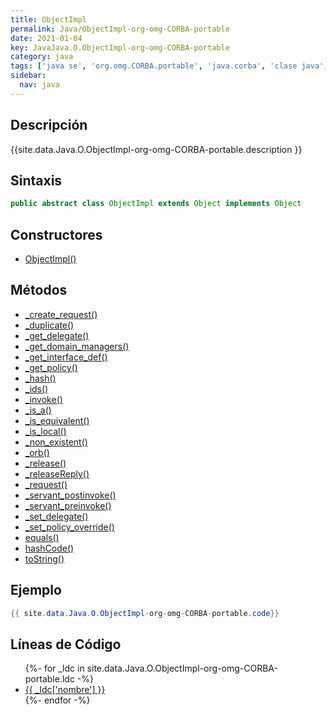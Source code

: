 ```yaml
---
title: ObjectImpl
permalink: Java/ObjectImpl-org-omg-CORBA-portable
date: 2021-01-04
key: JavaJava.O.ObjectImpl-org-omg-CORBA-portable
category: java
tags: ['java se', 'org.omg.CORBA.portable', 'java.corba', 'clase java', 'Java 1.0']
sidebar: 
  nav: java
---
```


## Descripción
{{site.data.Java.O.ObjectImpl-org-omg-CORBA-portable.description }}

## Sintaxis
~~~java
public abstract class ObjectImpl extends Object implements Object
~~~

## Constructores
* [ObjectImpl()](/Java/ObjectImpl-org-omg-CORBA-portable/ObjectImpl/)

## Métodos
* [_create_request()](/Java/ObjectImpl-org-omg-CORBA-portable/_create_request)
* [_duplicate()](/Java/ObjectImpl-org-omg-CORBA-portable/_duplicate)
* [_get_delegate()](/Java/ObjectImpl-org-omg-CORBA-portable/_get_delegate)
* [_get_domain_managers()](/Java/ObjectImpl-org-omg-CORBA-portable/_get_domain_managers)
* [_get_interface_def()](/Java/ObjectImpl-org-omg-CORBA-portable/_get_interface_def)
* [_get_policy()](/Java/ObjectImpl-org-omg-CORBA-portable/_get_policy)
* [_hash()](/Java/ObjectImpl-org-omg-CORBA-portable/_hash)
* [_ids()](/Java/ObjectImpl-org-omg-CORBA-portable/_ids)
* [_invoke()](/Java/ObjectImpl-org-omg-CORBA-portable/_invoke)
* [_is_a()](/Java/ObjectImpl-org-omg-CORBA-portable/_is_a)
* [_is_equivalent()](/Java/ObjectImpl-org-omg-CORBA-portable/_is_equivalent)
* [_is_local()](/Java/ObjectImpl-org-omg-CORBA-portable/_is_local)
* [_non_existent()](/Java/ObjectImpl-org-omg-CORBA-portable/_non_existent)
* [_orb()](/Java/ObjectImpl-org-omg-CORBA-portable/_orb)
* [_release()](/Java/ObjectImpl-org-omg-CORBA-portable/_release)
* [_releaseReply()](/Java/ObjectImpl-org-omg-CORBA-portable/_releaseReply)
* [_request()](/Java/ObjectImpl-org-omg-CORBA-portable/_request)
* [_servant_postinvoke()](/Java/ObjectImpl-org-omg-CORBA-portable/_servant_postinvoke)
* [_servant_preinvoke()](/Java/ObjectImpl-org-omg-CORBA-portable/_servant_preinvoke)
* [_set_delegate()](/Java/ObjectImpl-org-omg-CORBA-portable/_set_delegate)
* [_set_policy_override()](/Java/ObjectImpl-org-omg-CORBA-portable/_set_policy_override)
* [equals()](/Java/ObjectImpl-org-omg-CORBA-portable/equals)
* [hashCode()](/Java/ObjectImpl-org-omg-CORBA-portable/hashCode)
* [toString()](/Java/ObjectImpl-org-omg-CORBA-portable/toString)

## Ejemplo
~~~java
{{ site.data.Java.O.ObjectImpl-org-omg-CORBA-portable.code}}
~~~

## Líneas de Código
<ul>
{%- for _ldc in site.data.Java.O.ObjectImpl-org-omg-CORBA-portable.ldc -%}
   <li>
       <a href="{{_ldc['url'] }}">{{ _ldc['nombre'] }}</a>
   </li>
{%- endfor -%}
</ul>

